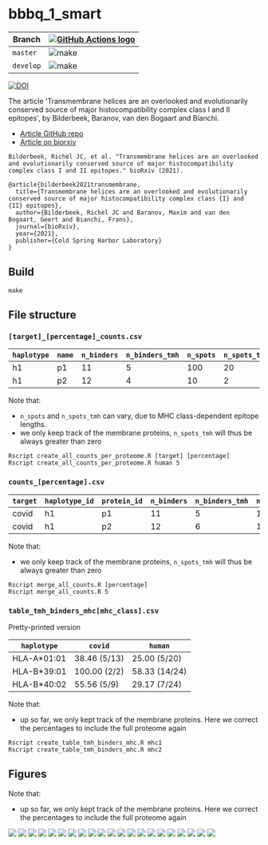 # bbbq_1_smart

Branch   |[![GitHub Actions logo](pics/GitHubActions.png)](https://github.com/richelbilderbeek/bbbq_1_smart/actions) 
---------|----------------------------------------------------------------------------------------------------------
`master` |![make](https://github.com/richelbilderbeek/bbbq_1_smart/workflows/make/badge.svg?branch=master)
`develop`|![make](https://github.com/richelbilderbeek/bbbq_1_smart/workflows/make/badge.svg?branch=develop)

[![DOI](https://zenodo.org/badge/DOI/10.5281/zenodo.5809125.svg)](https://doi.org/10.5281/zenodo.5809125)

The article 'Transmembrane helices are an overlooked and evolutionarily conserved source of major histocompatibility complex class I and II epitopes',
by Bilderbeek, Baranov, van den Bogaart and Bianchi.

 * [Article GitHub repo](https://github.com/richelbilderbeek/bbbq_article)
 * [Article on biorxiv](https://www.biorxiv.org/content/10.1101/2021.05.02.441235v3)

```
Bilderbeek, Richèl JC, et al. "Transmembrane helices are an overlooked and evolutionarily conserved source of major histocompatibility complex class I and II epitopes." bioRxiv (2021).
```

```
@article{bilderbeek2021transmembrane,
  title={Transmembrane helices are an overlooked and evolutionarily conserved source of major histocompatibility complex class {I} and {II} epitopes},
  author={Bilderbeek, Richèl JC and Baranov, Maxim and van den Bogaart, Geert and Bianchi, Frans},
  journal={bioRxiv},
  year={2021},
  publisher={Cold Spring Harbor Laboratory}
}
```

## Build

```
make
```

## File structure

### `[target]_[percentage]_counts.csv`

`haplotype`   |`name`      |`n_binders`|`n_binders_tmh`|`n_spots`|`n_spots_tmh`
--------------|------------|-----------|---------------|---------|-------------
h1            |p1          |11         |5              |100      |20
h1            |p2          |12         |4              |10       |2

Note that:

 * `n_spots` and `n_spots_tmh` can vary, due to MHC class-dependent epitope lengths.
 * we only keep track of the membrane proteins, `n_spots_tmh` will thus be
   always greater than zero

```
Rscript create_all_counts_per_proteome.R [target] [percentage]
Rscript create_all_counts_per_proteome.R human 5
```

### `counts_[percentage].csv`

`target`|`haplotype_id`|`protein_id`|`n_binders`|`n_binders_tmh`|`n_spots`|`n_spots_tmh`
--------|--------------|------------|-----------|---------------|---------|-------------
covid   |h1            |p1          |11         |5              |100      |20
covid   |h1            |p2          |12         |6              |101      |20

Note that:

 * we only keep track of the membrane proteins, `n_spots_tmh` will thus be
   always greater than zero


```
Rscript merge_all_counts.R [percentage]
Rscript merge_all_counts.R 5
```

### `table_tmh_binders_mhc[mhc_class].csv`

Pretty-printed version

`haplotype`|`covid`      |`human`
-----------|-------------|-------------
HLA-A*01:01| 38.46 (5/13)| 25.00 (5/20)
HLA-B*39:01| 100.00 (2/2)|58.33 (14/24)
HLA-B*40:02|  55.56 (5/9)| 29.17 (7/24)

Note that:

 * up so far, we only kept track of the membrane proteins. 
   Here we correct the percentages to include the full proteome again

```
Rscript create_table_tmh_binders_mhc.R mhc1
Rscript create_table_tmh_binders_mhc.R mhc2
```

## Figures

Note that:

 * up so far, we only kept track of the membrane proteins. 
   Here we correct the percentages to include the full proteome again

![](fig_f_tmh_2_human_mhc1_bw.png)
![](fig_f_tmh_2_human_mhc1.png)
![](fig_f_tmh_2_panel_bw.png)
![](fig_f_tmh_2_panel.png)
![](fig_f_tmh_mhc1_2_bw.png)
![](fig_f_tmh_mhc1_2_grid_bw.png)
![](fig_f_tmh_mhc1_2_grid.png)
![](fig_f_tmh_mhc1_2_human.png)
![](fig_f_tmh_mhc1_2_normalized_bw.png)
![](fig_f_tmh_mhc1_2_normalized.png)
![](fig_f_tmh_mhc1_2.png)
![](fig_f_tmh_mhc2_2_bw.png)
![](fig_f_tmh_mhc2_2_grid_bw.png)
![](fig_f_tmh_mhc2_2_grid.png)
![](fig_f_tmh_mhc2_2_human.png)
![](fig_f_tmh_mhc2_2_normalized_bw.png)
![](fig_f_tmh_mhc2_2_normalized.png)
![](fig_f_tmh_mhc2_2.png)
![](fig_rel_presentation_per_haplotype_bw.png)
![](fig_rel_presentation_per_haplotype.png)
![](fig_rel_presentation.png)


